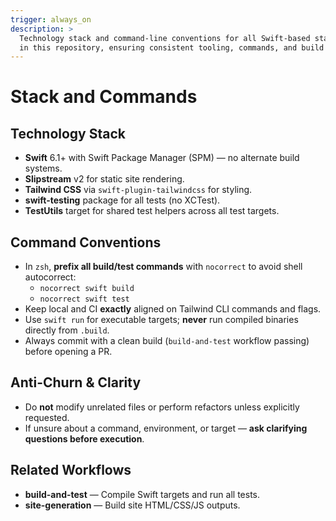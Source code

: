 ```yaml
---
trigger: always_on
description: >
  Technology stack and command-line conventions for all Swift-based static sites
  in this repository, ensuring consistent tooling, commands, and build behavior.
---
```


# Stack and Commands

## Technology Stack
- **Swift** 6.1+ with Swift Package Manager (SPM) — no alternate build systems.
- **Slipstream** v2 for static site rendering.
- **Tailwind CSS** via `swift-plugin-tailwindcss` for styling.
- **swift-testing** package for all tests (no XCTest).
- **TestUtils** target for shared test helpers across all test targets.

## Command Conventions
- In `zsh`, **prefix all build/test commands** with `nocorrect` to avoid shell autocorrect:
  - `nocorrect swift build`
  - `nocorrect swift test`
- Keep local and CI **exactly** aligned on Tailwind CLI commands and flags.
- Use `swift run` for executable targets; **never** run compiled binaries directly from `.build`.
- Always commit with a clean build (`build-and-test` workflow passing) before opening a PR.

## Anti-Churn & Clarity
- Do **not** modify unrelated files or perform refactors unless explicitly requested.
- If unsure about a command, environment, or target — **ask clarifying questions before execution**.

## Related Workflows
- **build-and-test** — Compile Swift targets and run all tests.
- **site-generation** — Build site HTML/CSS/JS outputs.
